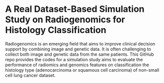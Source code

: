# A Real Dataset-Based Simulation Study on Radiogenomics for Histology Classification

 Radiogenomics is an emerging field  that aims to improve clinical decision support by combining image and genetic data. It is often challenging to collect both image and genetic data from the same patients. This GitHub repo provides the codes for a simulation study aims to evaluate the performance of radiomics and genomics features on classification the histology type (adenocarcinoma or squamous  cell carcinoma) of non-small cell lung cancer dataset.
